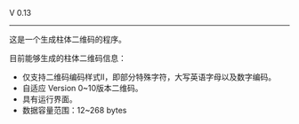V 0.13

----------------

这是一个生成柱体二维码的程序。

目前能够生成的柱体二维码信息：

+ 仅支持二维码编码样式Ⅱ，即部分特殊字符，大写英语字母以及数字编码。
+ 自适应 Version 0~10版本二维码。
+ 具有运行界面。
+ 数据容量范围：12~268 bytes

